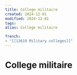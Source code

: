 ```yaml
---
title: College militaire
created: 2024-12-01
modified: 2024-12-01
tags: 
alias: Collège militaire

french:
- "[[13619 Military colleges]]"
---
```

# College militaire
